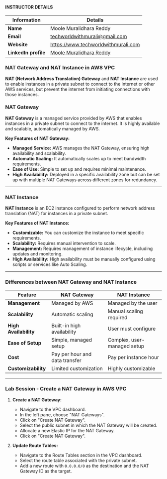 #### INSTRUCTOR DETAILS

|  Information             | Details                                                                      |
|----------------------    |------------------------------------------------------------------------------|
| **Name**                 | Moole Muralidhara Reddy                                                      |
| **Email**                | techworldwithmurali@gmail.com                                                |
| **Website**              | https://www.techworldwithmurali.com               |
| **LinkedIn profile**     | [Moole Muralidhara Reddy](https://www.linkedin.com/in/moole-muralidhara-reddy) |

### NAT Gateway and NAT Instance in AWS VPC

**NAT (Network Address Translation) Gateway** and **NAT Instance** are used to enable instances in a private subnet to connect to the internet or other AWS services, but prevent the internet from initiating connections with those instances.

### NAT Gateway

**NAT Gateway** is a managed service provided by AWS that enables instances in a private subnet to connect to the internet. It is highly available and scalable, automatically managed by AWS.

**Key Features of NAT Gateway:**
- **Managed Service:** AWS manages the NAT Gateway, ensuring high availability and scalability.
- **Automatic Scaling:** It automatically scales up to meet bandwidth requirements.
- **Ease of Use:** Simple to set up and requires minimal maintenance.
- **High Availability:** Deployed in a specific availability zone but can be set up with multiple NAT Gateways across different zones for redundancy.
----
### NAT Instance

**NAT Instance** is an EC2 instance configured to perform network address translation (NAT) for instances in a private subnet.

**Key Features of NAT Instance:**
- **Customizable:** You can customize the instance to meet specific requirements.
- **Scalability:** Requires manual intervention to scale.
- **Management:** Requires management of instance lifecycle, including updates and monitoring.
- **High Availability:** High availability must be manually configured using scripts or services like Auto Scaling.
----
### Differences between NAT Gateway and NAT Instance

| Feature                | NAT Gateway                   | NAT Instance                  |
|------------------------|-------------------------------|-------------------------------|
| **Management**         | Managed by AWS                | Managed by the user           |
| **Scalability**        | Automatic scaling             | Manual scaling required       |
| **High Availability**  | Built-in high availability    | User must configure           |
| **Ease of Setup**      | Simple, managed setup         | Complex, user-managed setup   |
| **Cost**               | Pay per hour and data transfer| Pay per instance hour         |
| **Customizability**    | Limited customization         | Highly customizable           |

----
### Lab Session - Create a NAT Gateway in AWS VPC

1. **Create a NAT Gateway:**
   - Navigate to the VPC dashboard.
   - In the left pane, choose "NAT Gateways".
   - Click on "Create NAT Gateway".
   - Select the public subnet in which the NAT Gateway will be created.
   - Allocate a new Elastic IP for the NAT Gateway.
   - Click on "Create NAT Gateway".

2. **Update Route Tables:**
   - Navigate to the Route Tables section in the VPC dashboard.
   - Select the route table associated with the private subnet.
   - Add a new route with `0.0.0.0/0` as the destination and the NAT Gateway ID as the target.

